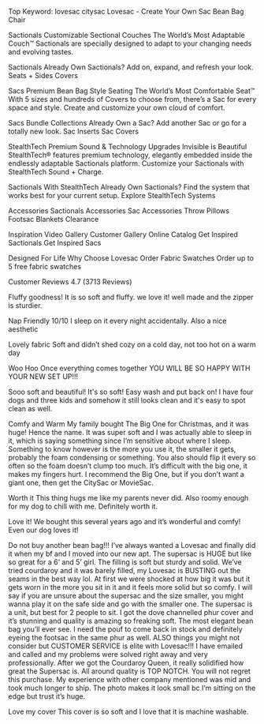 Top Keyword: lovesac citysac
Lovesac - Create Your Own Sac Bean Bag Chair

Sactionals
Customizable Sectional Couches
The World’s Most Adaptable Couch™
Sactionals are specially designed to adapt to your changing needs and evolving tastes.

Sactionals
Already Own Sactionals?
Add on, expand, and refresh your look.
Seats + Sides
Covers

Sacs
Premium Bean Bag Style Seating
The World’s Most Comfortable Seat™
With 5 sizes and hundreds of Covers to choose from, there’s a Sac for every space and style.
Create and customize your own cloud of comfort.

Sacs
Bundle Collections
Already Own a Sac?
Add another Sac or go for a totally new look.
Sac Inserts
Sac Covers

StealthTech
Premium Sound & Technology Upgrades
Invisible is Beautiful
StealthTech® features premium technology, elegantly embedded inside the endlessly adaptable Sactionals platform.
Customize your Sactionals with StealthTech Sound + Charge.

Sactionals With StealthTech
Already Own Sactionals?
Find the system that works best for your current setup.
Explore StealthTech Systems

Accessories
Sactionals Accessories
Sac Accessories
Throw Pillows
Footsac Blankets
Clearance

Inspiration
Video Gallery
Customer Gallery
Online Catalog
Get Inspired Sactionals
Get Inspired Sacs

Designed For Life
Why Choose Lovesac
Order Fabric Swatches
Order up to 5 free fabric swatches

Customer Reviews
4.7
(3713 Reviews)

Fluffy goodness!
It is so soft and fluffy. we love it! well made and the zipper is sturdier.

Nap Friendly
10/10 I sleep on it every night accidentally. Also a nice aesthetic

Lovely fabric
Soft and didn’t shed cozy on a cold day, not too hot on a warm day

Woo Hoo
Once everything comes together YOU WILL BE SO HAPPY WITH YOUR NEW SET UP!!!

Sooo soft and beautiful!
It's so soft! Easy wash and put back on! I have four dogs and three kids and somehow it still looks clean and it's easy to spot clean as well.

Comfy and Warm
My family bought The Big One for Christmas, and it was huge! Hence the name. It was super soft and I was actually able to sleep in it, which is saying something since I’m sensitive about where I sleep. Something to know however is the more you use it, the smaller it gets, probably the foam condensing or something. You also should flip it every so often so the foam doesn’t clump too much. It’s difficult with the big one, it makes my fingers hurt. I recommend the Big One, but if you don’t want a giant one, then get the CitySac or MovieSac.

Worth it
This thing hugs me like my parents never did. Also roomy enough for my dog to chill with me. Definitely worth it.

Love it!
We bought this several years ago and it’s wonderful and comfy! Even our dog loves it!

Do not buy another bean bag!!!
I’ve always wanted a Lovesac and finally did it when my bf and I moved into our new apt. The supersac is HUGE but like so great for a 6’ and 5’ girl. The filling is soft but sturdy and solid. We’ve tried courdaroy and it was barely filled, my Lovesac is BUSTING out the seams in the best way lol. At first we were shocked at how big it was but it gets worn in the more you sit in it and it feels more solid but so comfy. I will say if you are unsure about the supersac and the size smaller, you might wanna play it on the safe side and go with the smaller one. The supersac is a unit, but best for 2 people to sit. I got the dove channelled phur cover and it’s stunning and quality is amazing so freaking soft. The most elegant bean bag you’ll ever see. I need the pouf to come back in stock and definitely eyeing the footsac in the same phur as well. ALSO things you might not consider but CUSTOMER SERVICE is elite with Lovesac!!! I have emailed and called and my problems were solved right away and very professionally. After we got the Courdaroy Queen, it really solidified how great the Supersac is. All around quality is TOP NOTCH. You will not regret this purchase. My experience with other company mentioned was mid and took much longer to ship. The photo makes it look small bc I’m sitting on the edge but trust it’s huge.

Love my cover
This cover is so soft and I love that it is machine washable.